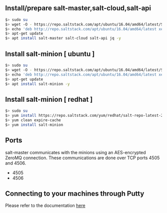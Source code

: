 ## Install/prepare salt-master,salt-cloud,salt-api
```sh
$> sudo su
$> wget -O - https://repo.saltstack.com/apt/ubuntu/16.04/amd64/latest/SALTSTACK-GPG-KEY.pub | sudo apt-key add -
$> echo 'deb http://repo.saltstack.com/apt/ubuntu/16.04/amd64/latest xenial main' > /etc/apt/sources.list.d/saltstack.list
$> apt-get update
$> apt install salt-master salt-cloud salt-api jq -y
```
## Install salt-minion [ ubuntu ]
```sh
$> sudo su
$> wget -O - https://repo.saltstack.com/apt/ubuntu/16.04/amd64/latest/SALTSTACK-GPG-KEY.pub | sudo apt-key add -
$> echo 'deb http://repo.saltstack.com/apt/ubuntu/16.04/amd64/latest xenial main' > /etc/apt/sources.list.d/saltstack.list
$> apt-get update
$> apt install salt-minion -y
```

## Install salt-minion [ redhat ]
```sh
$> sudo su
$> yum install https://repo.saltstack.com/yum/redhat/salt-repo-latest-2.el7.noarch.rpm
$> yum clean expire-cache
$> yum install salt-minion
```

## Ports
salt-master communicates with the minions using an AES-encrypted ZeroMQ connection. These communications are done over TCP ports 4505 and 4506.

  - 4505
  - 4506

## Connecting to your machines through Putty
Please refer to the documentation [here](http://docs.aws.amazon.com/AWSEC2/latest/UserGuide/putty.html)
